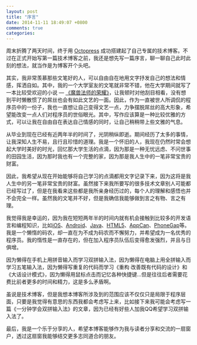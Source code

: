 ```yaml
---
layout: post
title: "序言"
date: 2014-11-11 18:49:07 +0800
comments: true
categories: 
---
```


周末折腾了两天时间，终于用 [Octopress](http://octopress.org/) 成功搭建起了自己专属的技术博客。不过在正式开始写第一篇技术博客之前，我还是想先写一篇序言，聊一聊自己此时此刻的想法，就当作是为博客开个头吧。

其实，我非常羡慕那些文笔好的人，可以自由自在地用文字抒发自己的想法和情感，挥洒自如。其中，我的一个大学室友的文笔就非常不错，他在大学期间就写了一本比较受欢迎的小说 — [《魔兽法师的荣耀》](http://www.qidian.com/Book/2279600.aspx)，让我顿时对他刮目相看，没有想到平时懒散惯了的屌丝也会有如此文艺的一面。因此，作为一直被世人所调侃的程序员中的一份子，我也一直想让自己变得文艺一点，力争摆脱屌丝的高大形象，希望能改变一点人们对程序员的世俗眼光。其中，写作应该算是一种比较优雅的方式，可以让我在自由自在表达自己情感的同时，让自己稍稍带上些文雅的气息。

从毕业到现在已经有近两年半的时间了，光阴稍纵即逝。期间经历了太多的事情，让我深知人生不易，且行且珍惜的道理。我是一个怀旧的人，我现在仍然时常会想起大学时美好的时光，回忆那大学生活的点滴，因为那是一种无忧远虑、不问世事的田园生活，因为那时我也有一个完整的家，因为那是我人生中的一笔非常宝贵的财富。

因此，我希望从现在开始能够将自己学习的点滴都用文字记录下来，因为这将是我人生中的另一笔非常宝贵的财富。虽然接下来我所要写的很多技术文章别人可能都已经写过了，但是在我看来这些都是我所亲身经历过的，每个人的理解和感悟也并不会完全一样。虽然我的文笔并不好，但是我确信我能够做到言之有物、言之有理。

我觉得我是幸运的，因为我在短短两年半的时间内就有机会接触到比较多的开发语言和编程知识，比如[iOS](https://developer.apple.com/devcenter/ios/index.action)、[Android](http://developer.android.com/index.html)、[Java](http://www.java.com/zh_CN/)、[HTML5](http://www.html5.com/)、[AppCan](http://www.appcan.cn/)、[PhoneGap](http://phonegap.com/)等。我是一个懒惰的码农，却一直在为不成为码农而不懈努力，并希望成为一名优秀的程序员。我的惰性是一直存在的，但在加入程序员队伍后变得愈发强烈，并且与日俱增。

因为懒得在手机上用拼音输入而学习双拼输入法，因为懒得在电脑上用全拼输入而学习五笔输入法，因为懒得写重复的代码而学习《重构 改善既有代码的设计》和《大话设计模式》，因为懒得用鼠标点击而记忆各种快捷键...但是往往后者需要花费比前者更多的时间和精力，这是多么矛盾啊。

虽说是技术博客，但是我想本博客所涉及到的范围应该不仅仅只是局限于程序层面，只要是我觉得有意思的东西我都会考虑写上来，比如接下来我可能会考虑写一篇《一分钟学会双拼输入法》的文章，因为已经有好些人加我QQ希望学习双拼输入法了。

最后，我是一个乐于分享的人，希望本博客能够作为我与读者分享和交流的一扇窗户，透过这扇窗我能够结交更多志同道合的朋友。
